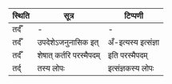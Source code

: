 | स्थिति | सूत्र | टिप्पणी |
| ----- | ------- | ------ |
| तर्दँ | - | - |
| तर्दँ | उपदेशेऽजनुनासिक इत् | अँ-इत्यस्य इत्संज्ञा |
| तर्दँ | शेषात् कर्तरि परस्मैपदम् | इति परस्मैपदम् |
| तर्द् | तस्य लोपः | इत्संज्ञकस्य लोपः |
